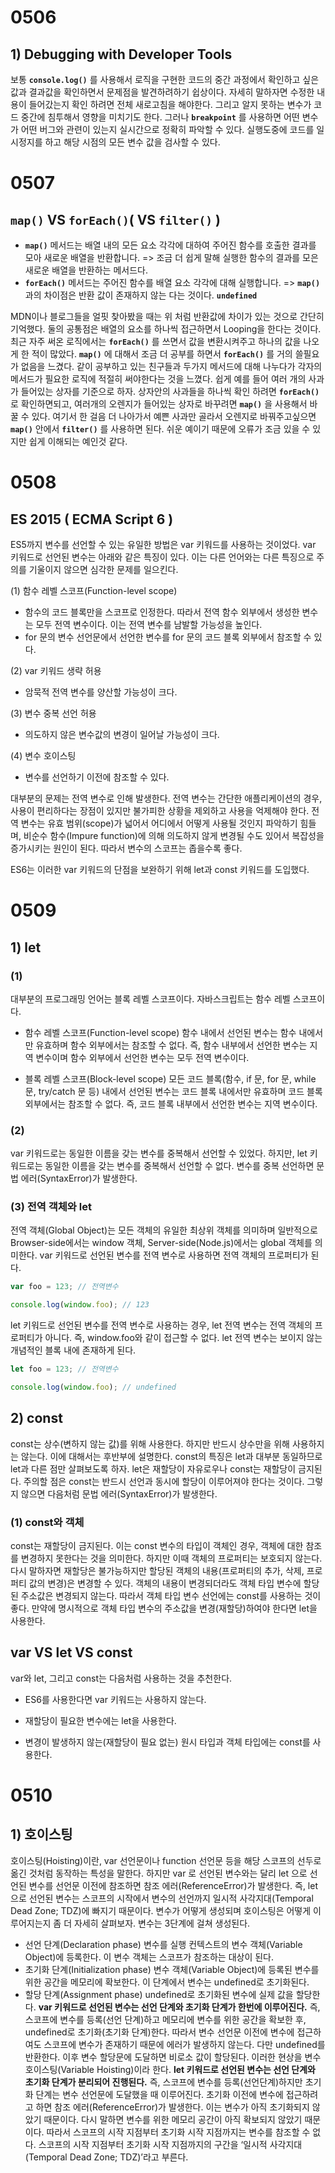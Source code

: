 # 0506

## 1) Debugging with Developer Tools

 보통 **`console.log()`** 를 사용해서 로직을 구현한 코드의 중간 과정에서 확인하고 싶은 값과 결과값을 확인하면서 문제점을 발견하려하기 쉽상이다. 자세히 말하자면 수정한 내용이 들어갔는지 확인 하려면 전체 새로고침을 해야한다. 그리고 알지 못하는 변수가 코드 중간에 침투해서 영향을 미치기도 한다. 그러나 **`breakpoint`** 를 사용하면 어떤 변수가 어떤 버그와 관련이 있는지 실시간으로 정확히 파악할 수 있다. 실행도중에 코드를 일시정지를 하고 해당 시점의 모든 변수 값을 검사할 수 있다. 

# 0507
## `map()` VS `forEach()`( VS `filter()` )
- **`map()`** 메서드는 배열 내의 모든 요소 각각에 대하여 주어진 함수를 호출한 결과를 모아 새로운 배열을 반환합니다. 
=> 조금 더 쉽게 말해 실행한 함수의 결과를 모은 새로운 배열을 반환하는 메서드다.
- **`forEach()`** 메서드는 주어진 함수를 배열 요소 각각에 대해 실행합니다.
=> **`map()`** 과의 차이점은 반환 값이 존재하지 않는 다는 것이다.  **`undefined`**

 MDN이나 블로그들을 얼핏 찾아봤을 때는 위 처럼 반환값에 차이가 있는 것으로 간단히 기억했다. 둘의 공통점은 배열의 요소를 하나씩 접근하면서 Looping을 한다는 것이다. 최근 자주 써온 로직에서는 **`forEach()`** 를 쓰면서 값을 변환시켜주고 하나의 값을 나오게 한 적이 많았다. **`map()`** 에 대해서 조금 더 공부를 하면서  **`forEach()`** 를 거의 쓸필요가 없음을 느겼다. 같이 공부하고 있는 친구들과 두가지 메서드에 대해 나누다가 각자의 메서드가 필요한 로직에 적절히 써야한다는 것을 느꼈다.
 쉽게 예를 들어 여러 개의 사과가 들어있는 상자를 기준으로 하자. 상자안의 사과들을 하나씩 확인 하려면 **`forEach()`** 로 확인하면되고, 여러개의 오렌지가 들어있는 상자로 바꾸려면 **`map()`** 을 사용해서 바꿀 수 있다. 여기서 한 걸음 더 나아가서 예쁜 사과만 골라서 오렌지로 바꿔주고싶으면 **`map()`** 안에서 **`filter()`** 를 사용하면 된다. 쉬운 예이기 때문에 오류가 조금 있을 수 있지만 쉽게 이해되는 예인것 같다.

# 0508

## ES 2015 ( ECMA Script 6 )
ES5까지 변수를 선언할 수 있는 유일한 방법은 var 키워드를 사용하는 것이었다. var 키워드로 선언된 변수는 아래와 같은 특징이 있다. 이는 다른 언어와는 다른 특징으로 주의를 기울이지 않으면 심각한 문제를 일으킨다.

(1) 함수 레벨 스코프(Function-level scope)
- 함수의 코드 블록만을 스코프로 인정한다. 따라서 전역 함수 외부에서 생성한 변수는 모두 전역 변수이다. 이는 전역 변수를 남발할 가능성을 높인다.
- for 문의 변수 선언문에서 선언한 변수를 for 문의 코드 블록 외부에서 참조할 수 있다.

(2) var 키워드 생략 허용

- 암묵적 전역 변수를 양산할 가능성이 크다.

(3) 변수 중복 선언 허용

- 의도하지 않은 변수값의 변경이 일어날 가능성이 크다.

(4) 변수 호이스팅

- 변수를 선언하기 이전에 참조할 수 있다.

대부분의 문제는 전역 변수로 인해 발생한다. 전역 변수는 간단한 애플리케이션의 경우, 사용이 편리하다는 장점이 있지만 불가피한 상황을 제외하고 사용을 억제해야 한다. 전역 변수는 유효 범위(scope)가 넓어서 어디에서 어떻게 사용될 것인지 파악하기 힘들며, 비순수 함수(Impure function)에 의해 의도하지 않게 변경될 수도 있어서 복잡성을 증가시키는 원인이 된다. 따라서 변수의 스코프는 좁을수록 좋다.

ES6는 이러한 var 키워드의 단점을 보완하기 위해 let과 const 키워드를 도입했다.
# 0509
## 1) let
### (1) 
대부분의 프로그래밍 언어는 블록 레벨 스코프이다. 자바스크립트는 함수 레벨 스코프이다. 

- 함수 레벨 스코프(Function-level scope)
함수 내에서 선언된 변수는 함수 내에서만 유효하며 함수 외부에서는 참조할 수 없다. 즉, 함수 내부에서 선언한 변수는 지역 변수이며 함수 외부에서 선언한 변수는 모두 전역 변수이다.

- 블록 레벨 스코프(Block-level scope)
모든 코드 블록(함수, if 문, for 문, while 문, try/catch 문 등) 내에서 선언된 변수는 코드 블록 내에서만 유효하며 코드 블록 외부에서는 참조할 수 없다. 즉, 코드 블록 내부에서 선언한 변수는 지역 변수이다.
### (2)
var 키워드로는 동일한 이름을 갖는 변수를 중복해서 선언할 수 있었다. 하지만, let 키워드로는 동일한 이름을 갖는 변수를 중복해서 선언할 수 없다. 변수를 중복 선언하면 문법 에러(SyntaxError)가 발생한다.
### (3) 전역 객체와 let
전역 객체(Global Object)는 모든 객체의 유일한 최상위 객체를 의미하며 일반적으로 Browser-side에서는 window 객체, Server-side(Node.js)에서는 global 객체를 의미한다. var 키워드로 선언된 변수를 전역 변수로 사용하면 전역 객체의 프로퍼티가 된다.
```js
var foo = 123; // 전역변수

console.log(window.foo); // 123
```
let 키워드로 선언된 변수를 전역 변수로 사용하는 경우, let 전역 변수는 전역 객체의 프로퍼티가 아니다. 즉, window.foo와 같이 접근할 수 없다. let 전역 변수는 보이지 않는 개념적인 블록 내에 존재하게 된다.
```js
let foo = 123; // 전역변수

console.log(window.foo); // undefined
```
## 2) const
const는 상수(변하지 않는 값)를 위해 사용한다. 하지만 반드시 상수만을 위해 사용하지는 않는다. 이에 대해서는 후반부에 설명한다. const의 특징은 let과 대부분 동일하므로 let과 다른 점만 살펴보도록 하자. let은 재할당이 자유로우나 const는 재할당이 금지된다. 주의할 점은 const는 반드시 선언과 동시에 할당이 이루어져야 한다는 것이다. 그렇지 않으면 다음처럼 문법 에러(SyntaxError)가 발생한다.
### (1) const와 객체
const는 재할당이 금지된다. 이는 const 변수의 타입이 객체인 경우, 객체에 대한 참조를 변경하지 못한다는 것을 의미한다. 하지만 이때 객체의 프로퍼티는 보호되지 않는다. 다시 말하자면 재할당은 불가능하지만 할당된 객체의 내용(프로퍼티의 추가, 삭제, 프로퍼티 값의 변경)은 변경할 수 있다.
객체의 내용이 변경되더라도 객체 타입 변수에 할당된 주소값은 변경되지 않는다. 따라서 객체 타입 변수 선언에는 const를 사용하는 것이 좋다. 만약에 명시적으로 객체 타입 변수의 주소값을 변경(재할당)하여야 한다면 let을 사용한다.

## var VS let VS const
var와 let, 그리고 const는 다음처럼 사용하는 것을 추천한다.

- ES6를 사용한다면 var 키워드는 사용하지 않는다.

- 재할당이 필요한 변수에는 let을 사용한다.

- 변경이 발생하지 않는(재할당이 필요 없는) 원시 타입과 객체 타입에는 const를 사용한다.

# 0510
## 1) 호이스팅
호이스팅(Hoisting)이란, var 선언문이나 function 선언문 등을 해당 스코프의 선두로 옮긴 것처럼 동작하는 특성을 말한다. 하지만 var 로 선언된 변수와는 달리 let 으로 선언된 변수를 선언문 이전에 참조하면 참조 에러(ReferenceError)가 발생한다. 즉, let 으로 선언된 변수는 스코프의 시작에서 변수의 선언까지 일시적 사각지대(Temporal Dead Zone; TDZ)에 빠지기 때문이다.
 변수가 어떻게 생성되며 호이스팅은 어떻게 이루어지는지 좀 더 자세히 살펴보자. 변수는 3단계에 걸쳐 생성된다.
- 선언 단계(Declaration phase)
변수를 실행 컨텍스트의 변수 객체(Variable Object)에 등록한다. 이 변수 객체는 스코프가 참조하는 대상이 된다.
- 초기화 단계(Initialization phase)
변수 객체(Variable Object)에 등록된 변수를 위한 공간을 메모리에 확보한다. 이 단계에서 변수는 undefined로 초기화된다.
- 할당 단계(Assignment phase)
undefined로 초기화된 변수에 실제 값을 할당한다.
**var 키워드로 선언된 변수는 선언 단계와 초기화 단계가 한번에 이루어진다.** 즉, 스코프에 변수를 등록(선언 단계)하고 메모리에 변수를 위한 공간을 확보한 후, undefined로 초기화(초기화 단계)한다. 따라서 변수 선언문 이전에 변수에 접근하여도 스코프에 변수가 존재하기 때문에 에러가 발생하지 않는다. 다만 undefined를 반환한다. 이후 변수 할당문에 도달하면 비로소 값이 할당된다. 이러한 현상을 변수 호이스팅(Variable Hoisting)이라 한다.
**let 키워드로 선언된 변수는 선언 단계와 초기화 단계가 분리되어 진행된다.** 즉, 스코프에 변수를 등록(선언단계)하지만 초기화 단계는 변수 선언문에 도달했을 때 이루어진다. 초기화 이전에 변수에 접근하려고 하면 참조 에러(ReferenceError)가 발생한다. 이는 변수가 아직 초기화되지 않았기 때문이다. 다시 말하면 변수를 위한 메모리 공간이 아직 확보되지 않았기 때문이다. 따라서 스코프의 시작 지점부터 초기화 시작 지점까지는 변수를 참조할 수 없다. 스코프의 시작 지점부터 초기화 시작 지점까지의 구간을 ‘일시적 사각지대(Temporal Dead Zone; TDZ)’라고 부른다.